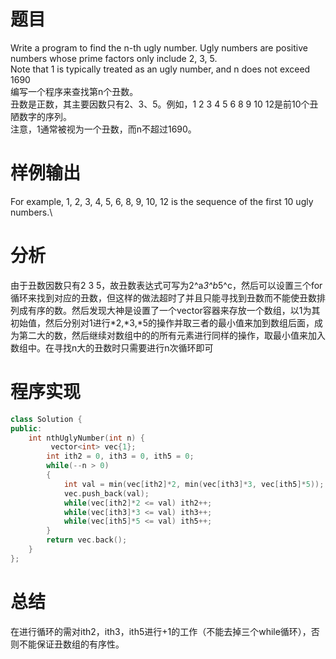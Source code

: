 # 题目
Write a program to find the n-th ugly number. 
Ugly numbers are positive numbers whose prime factors only include 2, 3, 5. \
Note that 1 is typically treated as an ugly number, and n does not exceed 1690\
编写一个程序来查找第n个丑数。\
丑数是正数，其主要因数只有2、3、5。例如，1 2 3 4 5 6 8 9 10 12是前10个丑陋数字的序列。\
注意，1通常被视为一个丑数，而n不超过1690。
# 样例输出
For example, 1, 2, 3, 4, 5, 6, 8, 9, 10, 12 is the sequence of the first 10 ugly numbers.\
# 分析
由于丑数因数只有2 3 5，故丑数表达式可写为2^a*3^b*5^c，然后可以设置三个for循环来找到对应的丑数，但这样的做法超时了并且只能寻找到丑数而不能使丑数排列成有序的数。然后发现大神是设置了一个vector容器来存放一个数组，以1为其初始值，然后分别对1进行*2,*3,*5的操作并取三者的最小值来加到数组后面，成为第二大的数，然后继续对数组中的的所有元素进行同样的操作，取最小值来加入数组中。在寻找n大的丑数时只需要进行n次循环即可
# 程序实现
```cpp
class Solution {
public:
    int nthUglyNumber(int n) {
         vector<int> vec{1};  
        int ith2 = 0, ith3 = 0, ith5 = 0;  
        while(--n > 0)  
        {  
            int val = min(vec[ith2]*2, min(vec[ith3]*3, vec[ith5]*5));  
            vec.push_back(val);  
            while(vec[ith2]*2 <= val) ith2++;  
            while(vec[ith3]*3 <= val) ith3++;  
            while(vec[ith5]*5 <= val) ith5++;  
        }  
        return vec.back();  
    }  
};  
```
# 总结
在进行循环的需对ith2，ith3，ith5进行+1的工作（不能去掉三个while循环），否则不能保证丑数组的有序性。
